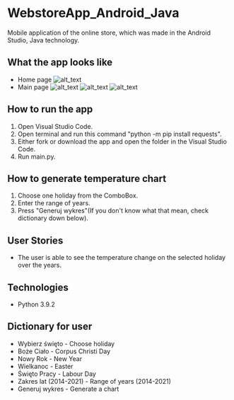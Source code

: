 # WebstoreApp_Android_Java
Mobile application of the online store, which was made in the Android Studio, Java technology.

## What the app looks like
- Home page
![alt_text](https://github.com/MarunowskiJan/WebstoreApp_Android_Java/blob/main/screenshots/Java_Homepage.PNG)
- Main page
![alt_text](https://github.com/MarunowskiJan/WebstoreApp_Android_Java/blob/main/screenshots/MainPage_Java.PNG)
![alt_text](https://github.com/MarunowskiJan/WebstoreApp_Android_Java/blob/main/screenshots/MainPage_Java.PNG)
![alt_text](https://github.com/MarunowskiJan/WebstoreApp_Android_Java/blob/main/screenshots/MainPage_Java.PNG)

## How to run the app
1. Open Visual Studio Code.
2. Open terminal and run this command "python -m pip install requests".
3. Either fork or download the app and open the folder in  the Visual Studio Code.
4. Run main.py.

## How to generate temperature chart
1. Choose one holiday from the ComboBox.
2. Enter the range of years.
3. Press "Generuj wykres"(If you don't know what that mean, check dictionary down below).

## User Stories
- The user is able to see the temperature change on the selected holiday over the years.

## Technologies
- Python 3.9.2

## Dictionary for user
- Wybierz święto - Choose holiday
- Boże Ciało - Corpus Christi Day
- Nowy Rok - New Year
- Wielkanoc - Easter
- Święto Pracy - Labour Day
- Zakres lat (2014-2021) - Range of years (2014-2021)
- Generuj wykres - Generate a chart
